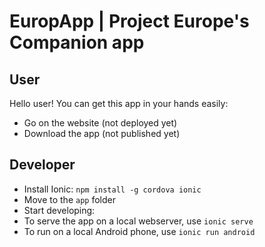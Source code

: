 # EuropApp | Project Europe's Companion app

## User

Hello user! You can get this app in your hands easily:

- Go on the website (not deployed yet)
- Download the app (not published yet)

## Developer

- Install Ionic: `npm install -g cordova ionic`
- Move to the `app` folder
- Start developing:
 - To serve the app on a local webserver, use `ionic serve`
 - To run on a local Android phone, use `ionic run android`
